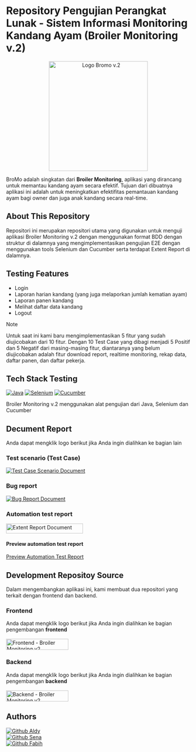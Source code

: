 
# Repository Pengujian Perangkat Lunak - Sistem Informasi Monitoring Kandang Ayam (Broiler Monitoring v.2)

<p align="center">
   <img  alt="Logo Bromo v.2" src="https://github.com/aldyardnsyh/pengujian_bromo/assets/110091451/013e4318-143b-4b85-a7ba-c44ee89e358f" width="270" height="300">
</p> 

BroMo adalah singkatan dari **Broiler Monitoring**, aplikasi yang dirancang untuk memantau kandang ayam secara efektif. Tujuan dari dibuatnya aplikasi ini adalah untuk meningkatkan efektifitas pemantauan kandang ayam bagi owner dan juga anak kandang secara real-time.

## About This Repository
Repositori ini merupakan repositori utama yang digunakan untuk menguji aplikasi Broiler Monitoring v.2 dengan menggunakan format BDD dengan struktur di dalamnya yang mengimplementasikan pengujian E2E dengan menggunakan tools Selenium dan Cucumber serta terdapat Extent Report di dalamnya.

## Testing Features
- Login 
- Laporan harian kandang (yang juga melaporkan jumlah kematian ayam)
- Laporan panen kandang
- Melihat daftar data kandang
- Logout
  
> [!Note]
Untuk saat ini kami baru mengimplementasikan 5 fitur yang sudah diujicobakan dari 10 fitur. Dengan 10 Test Case yang dibagi menjadi 5 Positif dan 5 Negatif dari masing-masing fitur, diantaranya yang belum diujicobakan adalah fitur download report, realtime monitoring, rekap data, daftar panen, dan daftar pekerja.
## Tech Stack Testing
[![Java](https://img.shields.io/badge/Java-416bbf?style=for-the-badge&logo=openjdk&logoColor=white)](https://www.java.com/en/)
[![Selenium](https://img.shields.io/badge/Selenium-43B02A.svg?style=for-the-badge&logo=Selenium&logoColor=white)](https://www.selenium.dev/)
[![Cucumber](https://img.shields.io/badge/Cucumber-23D96C.svg?style=for-the-badge&logo=Cucumber&logoColor=white)](https://cucumber.io//)

Broiler Monitoring v.2 menggunakan alat pengujian dari Java, Selenium dan Cucumber

## Decument Report
Anda dapat mengklik logo berikut jika Anda ingin dialihkan ke bagian lain

### Test scenario (Test Case)
[![Test Case Scenario Document](https://img.shields.io/badge/Test%20Case%20Scenario%20Document-217346.svg?style=for-the-badge&logo=Microsoft-Excel&logoColor=white)](https://docs.google.com/spreadsheets/d/1Nu7Jl2shT2YEQTz9tg7Xxuqkd4SM6CLvpQpRurZYl-c/edit?usp=sharing)

### Bug report
[![Bug Report Document](https://img.shields.io/badge/Bug%20Report%20Document-217346.svg?style=for-the-badge&logo=Microsoft-Excel&logoColor=white)](https://docs.google.com/spreadsheets/d/1TFQwphvmmCDOdmtQ-QZ6JZtYI2wtlkwB/edit?usp=sharing&ouid=100194484136915950985&rtpof=true&sd=true)

### Automation test report

<a href="https://github.com/aldyardnsyh/pengujian_bromo/blob/master/test-output/ExtentReport.html">
  <img src="https://github.com/aldyardnsyh/pengujian_bromo/assets/110091451/27b352e1-88b8-4ec9-a6b8-cef02ebb4931" alt="Extent Report Document" width="210" height="27">
</a>

#### Preview automation test report
[Preview Automation Test Report](https://github.com/aldyardnsyh/pengujian_bromo/assets/110091451/1415ba69-39f5-48d1-bd54-23d1866b152b)

## Development Repositoy Source
Dalam mengembangkan aplikasi ini, kami membuat dua repositori yang terkait dengan frontend dan backend.

### Frontend
Anda dapat mengklik logo berikut jika Anda ingin dialihkan ke bagian pengembangan **frontend**
<br><br>
<a href="https://github.com/senaajibayumurti/bromo-frontend.git">
  <img src="https://github.com/aldyardnsyh/pengujian_bromo/assets/110091451/8589b7e9-cfeb-4fff-8358-bf8b3ee9c12b" alt="Frontend - Broiler Monitoring v2" width="170" height="30">
</a>

### Backend
Anda dapat mengklik logo berikut jika Anda ingin dialihkan ke bagian pengembangan **backend**
<br><br>
<a href="https://github.com/Whyaziz/Backend-BroMo.git">
  <img src="https://github.com/aldyardnsyh/pengujian_bromo/assets/110091451/6bd4beea-fe14-4c60-8160-5697e8c754b6" alt="Backend - Broiler Monitoring v2" width="170" height="30">
</a>

## Authors
[![Github Aldy](https://img.shields.io/badge/Aldy%20Ardiansyah-black.svg?style=for-the-badge&logo=github&logoColor=white)](https://github.com/aldyardnsyh)
<br>
[![Github Sena](https://img.shields.io/badge/Sena%20Aji%20Bayu%20Murti-black.svg?style=for-the-badge&logo=github&logoColor=white)](https://github.com/senaajibayumurti)
<br>
[![Github Fabih](https://img.shields.io/badge/Nur%20Muhammad%20Kafabih-black.svg?style=for-the-badge&logo=github&logoColor=white)](https://github.com/kafa123)

